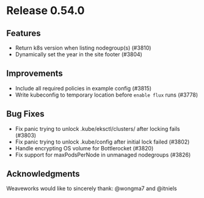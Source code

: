 # Release 0.54.0

## Features

- Return k8s version when listing nodegroup(s) (#3810)
- Dynamically set the year in the site footer (#3804)

## Improvements

- Include all required policies in example config (#3815)
- Write kubeconfig to temporary location before `enable flux` runs (#3778)

## Bug Fixes

- Fix panic trying to unlock .kube/eksctl/clusters/<cluster> after locking fails (#3803)
- Fix panic trying to unlock .kube/config after initial lock failed (#3802)
- Handle encrypting OS volume for Bottlerocket (#3820)
- Fix support for maxPodsPerNode in unmanaged nodegroups (#3826)

## Acknowledgments
Weaveworks would like to sincerely thank:
 @wongma7 and @itniels
